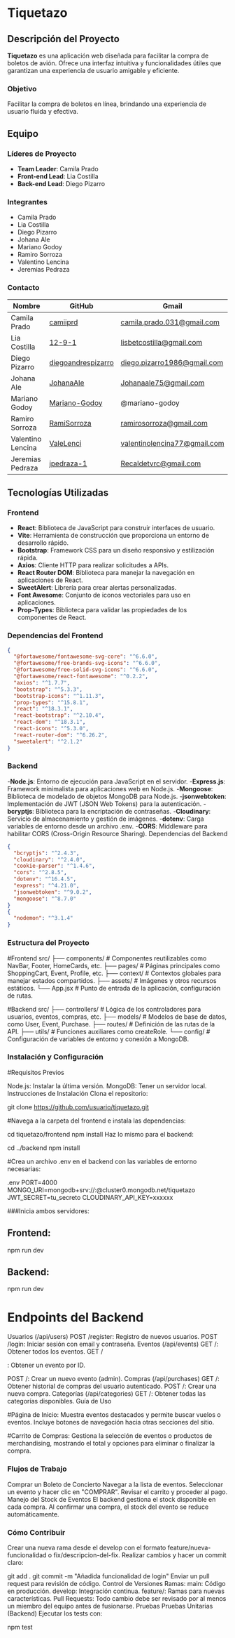 # Tiquetazo

## Descripción del Proyecto
**Tiquetazo** es una aplicación web diseñada para facilitar la compra de boletos de avión. Ofrece una interfaz intuitiva y funcionalidades útiles que garantizan una experiencia de usuario amigable y eficiente.

### Objetivo
Facilitar la compra de boletos en línea, brindando una experiencia de usuario fluida y efectiva.

## Equipo

### Líderes de Proyecto
- **Team Leader**: Camila Prado
- **Front-end Lead**: Lia Costilla
- **Back-end Lead**: Diego Pizarro

### Integrantes
- Camila Prado  
- Lia Costilla  
- Diego Pizarro  
- Johana Ale  
- Mariano Godoy  
- Ramiro Sorroza  
- Valentino Lencina  
- Jeremias Pedraza  

### Contacto
| Nombre            | GitHub                                         | Gmail                                |
|-------------------|-----------------------------------------------|--------------------------------------|
| Camila Prado      | [camiiprd](https://github.com/camiiprd)      | camila.prado.031@gmail.com          |
| Lia Costilla      | [12-9-1](https://github.com/12-9-1)          | lisbetcostilla@gmail.com            |
| Diego Pizarro     | [diegoandrespizarro](https://github.com/diegoandrespizarro) | diego.pizarro1986@gmail.com        |
| Johana Ale        | [JohanaAle](https://github.com/JohanaAle)    | Johanaale75@gmail.com               |
| Mariano Godoy     | [Mariano-Godoy](https://github.com/Mariano-Godoy) | @mariano-godoy                     |
| Ramiro Sorroza    | [RamiSorroza](https://github.com/RamiSorroza) | ramirosorroza@gmail.com            |
| Valentino Lencina  | [ValeLenci](https://github.com/ValeLenci)    | valentinolencina77@gmail.com       |
| Jeremias Pedraza  | [jpedraza-1](https://github.com/jpedraza-1)  | Recaldetvrc@gmail.com               |

## Tecnologías Utilizadas

### Frontend
- **React**: Biblioteca de JavaScript para construir interfaces de usuario.
- **Vite**: Herramienta de construcción que proporciona un entorno de desarrollo rápido.
- **Bootstrap**: Framework CSS para un diseño responsivo y estilización rápida.
- **Axios**: Cliente HTTP para realizar solicitudes a APIs.
- **React Router DOM**: Biblioteca para manejar la navegación en aplicaciones de React.
- **SweetAlert**: Librería para crear alertas personalizadas.
- **Font Awesome**: Conjunto de iconos vectoriales para uso en aplicaciones.
- **Prop-Types**: Biblioteca para validar las propiedades de los componentes de React.

### Dependencias del Frontend
```json
{
  "@fortawesome/fontawesome-svg-core": "^6.6.0",
  "@fortawesome/free-brands-svg-icons": "^6.6.0",
  "@fortawesome/free-solid-svg-icons": "^6.6.0",
  "@fortawesome/react-fontawesome": "^0.2.2",
  "axios": "^1.7.7",
  "bootstrap": "^5.3.3",
  "bootstrap-icons": "^1.11.3",
  "prop-types": "^15.8.1",
  "react": "^18.3.1",
  "react-bootstrap": "^2.10.4",
  "react-dom": "^18.3.1",
  "react-icons": "^5.3.0",
  "react-router-dom": "^6.26.2",
  "sweetalert": "^2.1.2"
}
```
### Backend

-**Node.js**: Entorno de ejecución para JavaScript en el servidor.
-**Express.js**: Framework minimalista para aplicaciones web en Node.js.
-**Mongoose**: Biblioteca de modelado de objetos MongoDB para Node.js.
-**jsonwebtoken**: Implementación de JWT (JSON Web Tokens) para la autenticación.
-**bcryptjs**: Biblioteca para la encriptación de contraseñas.
-**Cloudinary**: Servicio de almacenamiento y gestión de imágenes.
-**dotenv**: Carga variables de entorno desde un archivo .env.
-**CORS**: Middleware para habilitar CORS (Cross-Origin Resource Sharing).
Dependencias del Backend
```json
{
  "bcryptjs": "^2.4.3",
  "cloudinary": "^2.4.0",
  "cookie-parser": "^1.4.6",
  "cors": "^2.8.5",
  "dotenv": "^16.4.5",
  "express": "^4.21.0",
  "jsonwebtoken": "^9.0.2",
  "mongoose": "^8.7.0"
}
{
  "nodemon": "^3.1.4"
}

```
### Estructura del Proyecto

#Frontend
src/
├── components/           # Componentes reutilizables como NavBar, Footer, HomeCards, etc.
├── pages/               # Páginas principales como ShoppingCart, Event, Profile, etc.
├── context/             # Contextos globales para manejar estados compartidos.
├── assets/              # Imágenes y otros recursos estáticos.
└── App.jsx              # Punto de entrada de la aplicación, configuración de rutas.

#Backend
src/
├── controllers/         # Lógica de los controladores para usuarios, eventos, compras, etc.
├── models/              # Modelos de base de datos, como User, Event, Purchase.
├── routes/              # Definición de las rutas de la API.
├── utils/               # Funciones auxiliares como createRole.
└── config/              # Configuración de variables de entorno y conexión a MongoDB.

### Instalación y Configuración

#Requisitos Previos

Node.js: Instalar la última versión.
MongoDB: Tener un servidor local.
Instrucciones de Instalación
Clona el repositorio:

git clone https://github.com/usuario/tiquetazo.git

#Navega a la carpeta del frontend e instala las dependencias:

cd tiquetazo/frontend
npm install
Haz lo mismo para el backend:

cd ../backend
npm install

#Crea un archivo .env en el backend con las variables de entorno necesarias:

.env
PORT=4000
MONGO_URI=mongodb+srv://<usuario>:<password>@cluster0.mongodb.net/tiquetazo
JWT_SECRET=tu_secreto
CLOUDINARY_API_KEY=xxxxxx

###Inicia ambos servidores:

## Frontend:
npm run dev
## Backend:
npm run dev

# Endpoints del Backend

Usuarios (/api/users)
POST /register: Registro de nuevos usuarios.
POST /login: Iniciar sesión con email y contraseña.
Eventos (/api/events)
GET /: Obtener todos los eventos.
GET /

: Obtener un evento por ID.

POST /: Crear un nuevo evento (admin).
Compras (/api/purchases)
GET /: Obtener historial de compras del usuario autenticado.
POST /: Crear una nueva compra.
Categorías (/api/categories)
GET /: Obtener todas las categorías disponibles.
Guía de Uso

#Página de Inicio: Muestra eventos destacados y permite buscar vuelos o eventos. Incluye botones de navegación hacia otras secciones del sitio.

#Carrito de Compras: Gestiona la selección de eventos o productos de merchandising, mostrando el total y opciones para eliminar o finalizar la compra.

### Flujos de Trabajo
Comprar un Boleto de Concierto
Navegar a la lista de eventos.
Seleccionar un evento y hacer clic en "COMPRAR".
Revisar el carrito y proceder al pago.
Manejo del Stock de Eventos
El backend gestiona el stock disponible en cada compra.
Al confirmar una compra, el stock del evento se reduce automáticamente.


### Cómo Contribuir

Crear una nueva rama desde el develop con el formato feature/nueva-funcionalidad o fix/descripcion-del-fix.
Realizar cambios y hacer un commit claro:

git add .
git commit -m "Añadida funcionalidad de login"
Enviar un pull request para revisión de código.
Control de Versiones
Ramas:
main: Código en producción.
develop: Integración continua.
feature/: Ramas para nuevas características.
Pull Requests: Todo cambio debe ser revisado por al menos un miembro del equipo antes de fusionarse.
Pruebas
Pruebas Unitarias (Backend)
Ejecutar los tests con:

npm test
